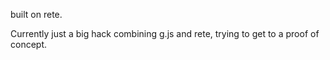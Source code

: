 built on rete.

Currently just a big hack combining g.js and rete, trying to get to a proof of concept.
